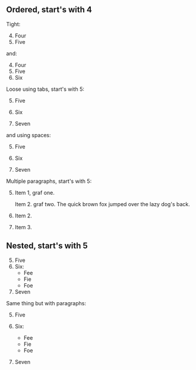 ## Ordered, start's with 4

Tight:

4.	Four
5.	Five

and:

4. Four
5. Five
6. Six


Loose using tabs, start's with 5:

5.	Five

6.	Six

7.	Seven

and using spaces:

5. Five

6. Six

7. Seven

Multiple paragraphs, start's with 5:

5.	Item 1, graf one.

	Item 2. graf two. The quick brown fox jumped over the lazy dog's
	back.

6.	Item 2.

7.	Item 3.

## Nested, start's with 5

5. Five
6. Six:
	* Fee
	* Fie
	* Foe
7. Seven

Same thing but with paragraphs:

5. Five

6. Six:

	* Fee
	* Fie
	* Foe

7. Seven

